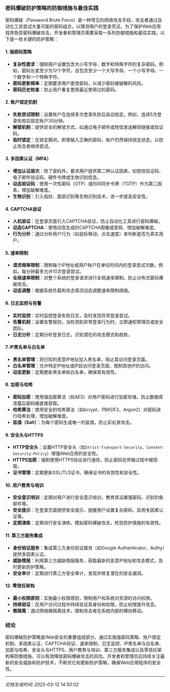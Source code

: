 ### 密码爆破防护策略的防御措施与最佳实践

密码爆破（Password Brute Force）是一种常见的网络攻击手段，攻击者通过自动化工具尝试大量可能的密码组合，以猜测用户的登录凭证。为了保护Web应用程序免受密码爆破攻击，开发者和管理员需要采取一系列防御措施和最佳实践。以下是一些关键的防护策略：

#### 1. **强密码策略**
   - **复杂性要求**：强制用户设置包含大小写字母、数字和特殊字符的复杂密码。例如，密码长度至少为12个字符，且包含至少一个大写字母、一个小写字母、一个数字和一个特殊字符。
   - **密码更新频率**：定期要求用户更改密码，以减少密码被破解的风险。
   - **密码历史检查**：防止用户重复使用最近使用过的密码。

#### 2. **账户锁定机制**
   - **失败尝试限制**：设置账户在连续多次登录失败后自动锁定。例如，连续5次登录失败后锁定账户30分钟。
   - **解锁机制**：提供安全的解锁方式，如通过电子邮件或短信发送解锁链接或验证码。
   - **临时锁定**：在锁定期间，即使输入正确的密码，账户仍然保持锁定状态，以防止攻击者继续尝试。

#### 3. **多因素认证（MFA）**
   - **增加认证层次**：除了密码外，要求用户提供第二种认证因素，如短信验证码、电子邮件验证码、硬件令牌或生物识别信息。
   - **动态验证码**：使用一次性密码（OTP）或时间同步令牌（TOTP）作为第二因素，增加破解难度。
   - **生物识别**：引入指纹、面部识别等生物识别技术，进一步提高安全性。

#### 4. **CAPTCHA验证**
   - **人机验证**：在登录页面引入CAPTCHA验证，防止自动化工具进行密码爆破。
   - **动态CAPTCHA**：使用动态生成的CAPTCHA图像或音频，增加破解难度。
   - **行为分析**：通过分析用户行为（如鼠标移动、点击速度）来判断是否为真实用户。

#### 5. **速率限制**
   - **请求频率限制**：限制每个IP地址或用户账户在单位时间内的登录尝试次数。例如，每分钟最多允许10次登录尝试。
   - **全局速率限制**：对整个系统的登录请求进行全局速率限制，防止分布式密码爆破攻击。
   - **动态调整**：根据系统负载和攻击情况动态调整速率限制阈值。

#### 6. **日志监控与告警**
   - **实时监控**：实时监控登录失败日志，及时发现异常登录尝试。
   - **告警机制**：设置告警规则，当检测到异常登录行为时，立即通知管理员或安全团队。
   - **日志分析**：定期分析登录日志，识别潜在的攻击模式和趋势。

#### 7. **IP黑名单与白名单**
   - **黑名单管理**：将已知的恶意IP地址加入黑名单，阻止其访问登录页面。
   - **白名单管理**：允许特定IP地址或IP段访问登录页面，限制其他IP的访问。
   - **动态更新**：定期更新黑名单和白名单，确保其有效性。

#### 8. **加密与哈希**
   - **密码加密**：使用强加密算法（如AES）对用户密码进行加密存储，防止数据库泄露后密码被直接获取。
   - **哈希算法**：使用安全的哈希算法（如bcrypt、PBKDF2、Argon2）对密码进行哈希处理，增加破解难度。
   - **盐值（Salt）**：为每个密码生成唯一的盐值，防止彩虹表攻击。

#### 9. **安全头与HTTPS**
   - **HTTP安全头**：设置HTTP安全头（如`Strict-Transport-Security`、`Content-Security-Policy`）增强Web应用的安全性。
   - **HTTPS加密**：强制使用HTTPS协议进行通信，防止密码在传输过程中被窃取。
   - **证书管理**：定期更新SSL/TLS证书，确保证书的有效性和安全性。

#### 10. **用户教育与培训**
   - **安全意识培训**：定期对用户进行安全意识培训，教育其设置强密码、识别钓鱼邮件等。
   - **安全提示**：在登录页面提供安全提示，提醒用户设置复杂密码、启用多因素认证等。
   - **定期演练**：定期进行安全演练，模拟密码爆破攻击，检验防护措施的有效性。

#### 11. **第三方服务集成**
   - **身份验证服务**：集成第三方身份验证服务（如Google Authenticator、Authy）提供多因素认证。
   - **威胁情报**：利用第三方威胁情报服务，获取最新的恶意IP地址和攻击模式，及时更新防护策略。
   - **安全审计**：定期进行第三方安全审计，发现并修复潜在的安全漏洞。

#### 12. **零信任架构**
   - **最小权限原则**：实施最小权限原则，限制用户和系统对资源的访问权限。
   - **持续验证**：在用户访问过程中持续验证其身份和权限，防止权限提升攻击。
   - **微隔离**：通过网络微隔离技术，限制攻击者在系统内部的横向移动。

### 结论

密码爆破防护策略是Web安全的重要组成部分，通过实施强密码策略、账户锁定机制、多因素认证、CAPTCHA验证、速率限制、日志监控、IP黑名单与白名单、加密与哈希、安全头与HTTPS、用户教育与培训、第三方服务集成以及零信任架构等防御措施，可以有效降低密码爆破攻击的风险。开发者和管理员应持续关注最新的安全威胁和防护技术，不断优化和更新防护策略，确保Web应用程序的安全性。

---

*文档生成时间: 2025-03-12 14:50:02*



















